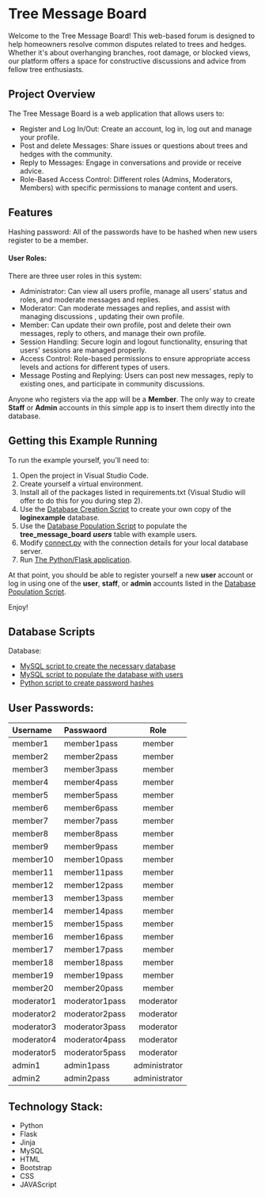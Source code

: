 # Tree Message Board

Welcome to the Tree  Message Board! This web-based forum is designed to help homeowners resolve common disputes related to trees and hedges. Whether it's about overhanging branches, root damage, or blocked views, our platform offers a space for constructive discussions and advice from fellow tree enthusiasts.

## Project Overview

The Tree Message Board is a web application that allows users to:

- Register and Log In/Out: Create an account, log in, log out and manage your profile.
- Post and delete Messages: Share issues or questions about trees and hedges with the community.
- Reply to Messages: Engage in conversations and provide or receive advice.
- Role-Based Access Control: Different roles (Admins, Moderators, Members) with specific permissions to manage content and users.


## Features

Hashing password: All of the passwords have to be hashed when new users register to be a member.

#### User Roles:
There are three user roles in this system:

- Administrator: Can view all users profile, manage all users’ status and roles, and moderate messages and replies.
- Moderator: Can moderate messages and replies, and assist with managing discussions , updating their own profile.
- Member: Can update their own profile, post and delete their own messages, reply to others, and manage their own profile.
- Session Handling: Secure login and logout functionality, ensuring that users' sessions are managed properly.
- Access Control: Role-based permissions to ensure appropriate access levels and actions for different types of users.
- Message Posting and Replying: Users can post new messages, reply to existing ones, and participate in community discussions.

Anyone who registers via the app will be a **Member**. The only way to create
**Staff** or **Admin** accounts in this simple app is to insert them directly
into the database.

## Getting this Example Running

To run the example yourself, you'll need to:

1. Open the project in Visual Studio Code.
2. Create yourself a virtual environment.
3. Install all of the packages listed in requirements.txt (Visual Studio will
   offer to do this for you during step 2).
4. Use the [Database Creation Script](<Create Database.sql>) to create your own
   copy of the **loginexample** database.
5. Use the [Database Population Script](<Populate Database.sql>) to populate
   the **tree_message_board** ***users*** table with example users.
6. Modify [connect.py](treeapp/connect.py) with the connection details for
   your local database server.
7. Run [The Python/Flask application](run.py).

At that point, you should be able to register yourself a new **user** account
or log in using one of the **user**, **staff**, or **admin** accounts listed in
the [Database Population Script](<Populate Database.sql>).

Enjoy!

## Database Scripts

Database:

- [MySQL script to create the necessary database](<Create Database.sql>)
- [MySQL script to populate the database with users](<Populate Database.sql>)
- [Python script to create password hashes](password_hash_generator.py)

## User Passwords:

| Username        | Passwaord   |  Role  |
| :--------  | :-----  | :----:  |
| member1 | member1pass | member |
| member2 | member2pass | member |
| member3 | member3pass | member |
| member4 | member4pass | member |
| member5 | member5pass | member |
| member6 | member6pass | member |
| member7 | member7pass | member |
| member8 | member8pass | member |
| member9 | member9pass | member |
| member10 | member10pass | member |
| member11 | member11pass | member |
| member12 | member12pass | member |
| member13 | member13pass | member |
| member14 | member14pass | member |
| member15 | member15pass | member |
| member16 | member16pass | member |
| member17 | member17pass | member |
| member18 | member18pass | member |
| member19 | member19pass | member |
| member20 | member20pass | member |
| moderator1 | moderator1pass | moderator |
| moderator2 | moderator2pass | moderator |
| moderator3 | moderator3pass | moderator |
| moderator4 | moderator4pass | moderator |
| moderator5 | moderator5pass | moderator |
| admin1 | admin1pass | administrator|
| admin2 | admin2pass | administrator|

## Technology Stack:

- Python
- Flask
- Jinja
- MySQL
- HTML
- Bootstrap
- CSS
- JAVAScript

